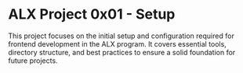 # ALX Project 0x01 - Setup

This project focuses on the initial setup and configuration required for frontend development in the ALX program. It covers essential tools, directory structure, and best practices to ensure a solid foundation for future projects.
